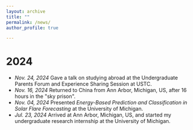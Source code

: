 ```yaml
---
layout: archive
title: ""
permalink: /news/
author_profile: true

---
```


2024
======
* *Nov. 24, 2024* Gave a talk on studying abroad at the Undergraduate Parents Forum and Experience Sharing Session at USTC.
* *Nov. 16, 2024* Returned to China from Ann Arbor, Michigan, US, after 16 hours in the "sky prison".
* *Nov. 04, 2024* Presented *Energy-Based Prediction and Classification in Solar Flare Forecasting* at the University of Michigan.
* *Jul. 23, 2024* Arrived at Ann Arbor, Michigan, US, and started my undergraduate research internship at the University of Michigan.
